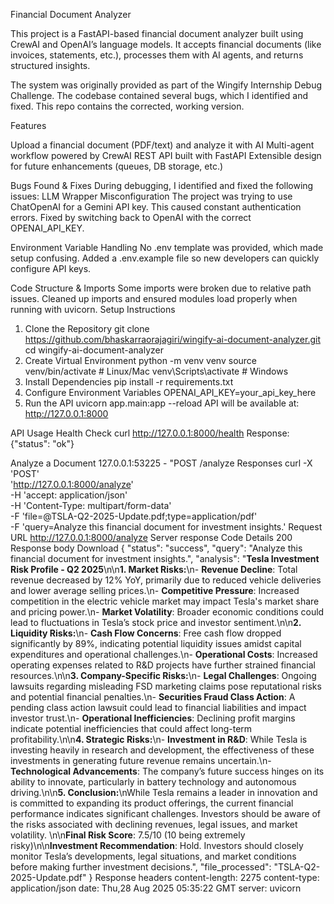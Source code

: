 Financial Document Analyzer

This project is a FastAPI-based financial document analyzer built using CrewAI
 and OpenAI’s language models.
It accepts financial documents (like invoices, statements, etc.), processes them with AI agents, and returns structured insights.

The system was originally provided as part of the Wingify Internship Debug Challenge. The codebase contained several bugs, which I identified and fixed. This repo contains the corrected, working version.

Features

Upload a financial document (PDF/text) and analyze it with AI
Multi-agent workflow powered by CrewAI
REST API built with FastAPI
Extensible design for future enhancements (queues, DB storage, etc.)

Bugs Found & Fixes
During debugging, I identified and fixed the following issues:
LLM Wrapper Misconfiguration
 The project was trying to use ChatOpenAI for a Gemini API key. This caused constant authentication errors.
 Fixed by switching back to OpenAI with the correct OPENAI_API_KEY.

Environment Variable Handling
 No .env template was provided, which made setup confusing.
 Added a .env.example file so new developers can quickly configure API keys.

Code Structure & Imports
 Some imports were broken due to relative path issues.
 Cleaned up imports and ensured modules load properly when running with uvicorn.
Setup Instructions
1. Clone the Repository
    git clone https://github.com/bhaskarraorajagiri/wingify-ai-document-analyzer.git
cd wingify-ai-document-analyzer
2. Create Virtual Environment
    python -m venv venv
    source venv/bin/activate   # Linux/Mac
    venv\Scripts\activate      # Windows
3. Install Dependencies
    pip install -r requirements.txt
4. Configure Environment Variables
    OPENAI_API_KEY=your_api_key_here
5. Run the API
    uvicorn app.main:app --reload
API will be available at:
 http://127.0.0.1:8000


API Usage
Health Check
    curl http://127.0.0.1:8000/health
Response:
{"status": "ok"}

Analyze a Document
127.0.0.1:53225 - "POST /analyze
Responses
    curl -X 'POST' \
  'http://127.0.0.1:8000/analyze' \
  -H 'accept: application/json' \
  -H 'Content-Type: multipart/form-data' \
  -F 'file=@TSLA-Q2-2025-Update.pdf;type=application/pdf' \
  -F 'query=Analyze this financial document for investment insights.'
    Request URL
http://127.0.0.1:8000/analyze
Server response
Code	Details
200	
Response body
Download
{
  "status": "success",
  "query": "Analyze this financial document for investment insights.",
  "analysis": "**Tesla Investment Risk Profile - Q2 2025**\n\n**1. Market Risks:**\n- **Revenue Decline**: Total revenue decreased by 12% YoY, primarily due to reduced vehicle deliveries and lower average selling prices.\n- **Competitive Pressure**: Increased competition in the electric vehicle market may impact Tesla's market share and pricing power.\n- **Market Volatility**: Broader economic conditions could lead to fluctuations in Tesla’s stock price and investor sentiment.\n\n**2. Liquidity Risks:**\n- **Cash Flow Concerns**: Free cash flow dropped significantly by 89%, indicating potential liquidity issues amidst capital expenditures and operational challenges.\n- **Operational Costs**: Increased operating expenses related to R&D projects have further strained financial resources.\n\n**3. Company-Specific Risks:**\n- **Legal Challenges**: Ongoing lawsuits regarding misleading FSD marketing claims pose reputational risks and potential financial penalties.\n- **Securities Fraud Class Action**: A pending class action lawsuit could lead to financial liabilities and impact investor trust.\n- **Operational Inefficiencies**: Declining profit margins indicate potential inefficiencies that could affect long-term profitability.\n\n**4. Strategic Risks:**\n- **Investment in R&D**: While Tesla is investing heavily in research and development, the effectiveness of these investments in generating future revenue remains uncertain.\n- **Technological Advancements**: The company’s future success hinges on its ability to innovate, particularly in battery technology and autonomous driving.\n\n**5. Conclusion:**\nWhile Tesla remains a leader in innovation and is committed to expanding its product offerings, the current financial performance indicates significant challenges. Investors should be aware of the risks associated with declining revenues, legal issues, and market volatility. \n\n**Final Risk Score**: 7.5/10 (10 being extremely risky)\n\n**Investment Recommendation**: Hold. Investors should closely monitor Tesla’s developments, legal situations, and market conditions before making further investment decisions.",
  "file_processed": "TSLA-Q2-2025-Update.pdf"
}
Response headers
 content-length: 2275 
 content-type: application/json 
 date: Thu,28 Aug 2025 05:35:22 GMT 
 server: uvicorn 